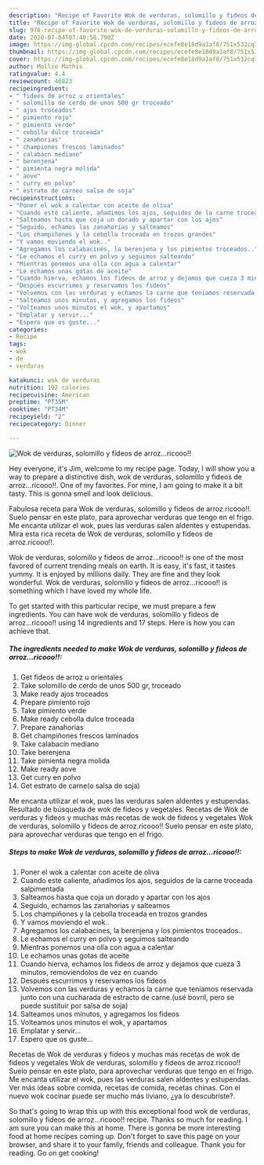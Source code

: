 ```yaml
---
description: "Recipe of Favorite Wok de verduras, solomillo y fideos de arroz...ricooo!!"
title: "Recipe of Favorite Wok de verduras, solomillo y fideos de arroz...ricooo!!"
slug: 978-recipe-of-favorite-wok-de-verduras-solomillo-y-fideos-de-arrozricooo
date: 2020-07-04T07:40:58.790Z
image: https://img-global.cpcdn.com/recipes/ecefe8e18d9a1af8/751x532cq70/wok-de-verduras-solomillo-y-fideos-de-arrozricooo-foto-principal.jpg
thumbnail: https://img-global.cpcdn.com/recipes/ecefe8e18d9a1af8/751x532cq70/wok-de-verduras-solomillo-y-fideos-de-arrozricooo-foto-principal.jpg
cover: https://img-global.cpcdn.com/recipes/ecefe8e18d9a1af8/751x532cq70/wok-de-verduras-solomillo-y-fideos-de-arrozricooo-foto-principal.jpg
author: Mollie Mathis
ratingvalue: 4.4
reviewcount: 46823
recipeingredient:
- " fideos de arroz u orientales"
- " solomillo de cerdo de unos 500 gr troceado"
- " ajos troceados"
- " pimiento rojo"
- " pimiento verde"
- " cebolla dulce troceada"
- " zanahorias"
- " championes frescos laminados"
- " calabacn mediano"
- " berenjena"
- " pimienta negra molida"
- " aove"
- " curry en polvo"
- " estrato de carneo salsa de soja"
recipeinstructions:
- "Poner el wok a calentar con aceite de oliva"
- "Cuando esté caliente, añadimos los ajos, seguidos de la carne troceada salpimentada"
- "Salteamos hasta que coja un dorado y apartar con los ajos"
- "Seguido, echamos las zanahorias y salteamos"
- "Los champiñones y la cebolla troceada en trozos grandes"
- "Y vamos moviendo el wok.."
- "Agregamos los calabacines, la berenjena y los pimientos troceados.."
- "Le echamos el curry en polvo y seguimos salteando"
- "Mientras ponemos una olla con agua a calentar"
- "Le echamos unas gotas de aceite"
- "Cuando hierva, echamos los fideos de arroz y dejamos que cueza 3 minutos, removiendolos de vez en cuando"
- "Después escurrimos y reservamos los fideos"
- "Volvemos con las verduras y echamos la carne que teníamos reservada junto con una cucharada de estracto de carne.(usé bovril, pero se puede sustituir por salsa de soja)"
- "Salteamos unos minutos, y agregamos los fideos"
- "Volteamos unos minutos el wok, y apartamos"
- "Emplatar y servir..."
- "Espero que os guste..."
categories:
- Recipe
tags:
- wok
- de
- verduras

katakunci: wok de verduras 
nutrition: 102 calories
recipecuisine: American
preptime: "PT35M"
cooktime: "PT34M"
recipeyield: "2"
recipecategory: Dinner

---
```



![Wok de verduras, solomillo y fideos de arroz...ricooo!!](https://img-global.cpcdn.com/recipes/ecefe8e18d9a1af8/751x532cq70/wok-de-verduras-solomillo-y-fideos-de-arrozricooo-foto-principal.jpg)

Hey everyone, it's Jim, welcome to my recipe page. Today, I will show you a way to prepare a distinctive dish, wok de verduras, solomillo y fideos de arroz...ricooo!!. One of my favorites. For mine, I am going to make it a bit tasty. This is gonna smell and look delicious.

Fabulosa receta para Wok de verduras, solomillo y fideos de arroz.ricooo!!. Suelo pensar en este plato, para aprovechar verduras que tengo en el frigo. Me encanta utilizar el wok, pues las verduras salen aldentes y estupendas. Mira esta rica receta de Wok de verduras, solomillo y fideos de arroz.ricooo!!.

Wok de verduras, solomillo y fideos de arroz...ricooo!! is one of the most favored of current trending meals on earth. It is easy, it's fast, it tastes yummy. It is enjoyed by millions daily. They are fine and they look wonderful. Wok de verduras, solomillo y fideos de arroz...ricooo!! is something which I have loved my whole life.


To get started with this particular recipe, we must prepare a few ingredients. You can have wok de verduras, solomillo y fideos de arroz...ricooo!! using 14 ingredients and 17 steps. Here is how you can achieve that.

<!--inarticleads1-->

##### The ingredients needed to make Wok de verduras, solomillo y fideos de arroz...ricooo!!:

1. Get  fideos de arroz u orientales
1. Take  solomillo de cerdo de unos 500 gr, troceado
1. Make ready  ajos troceados
1. Prepare  pimiento rojo
1. Take  pimiento verde
1. Make ready  cebolla dulce troceada
1. Prepare  zanahorias
1. Get  champiñones frescos laminados
1. Take  calabacín mediano
1. Take  berenjena
1. Take  pimienta negra molida
1. Make ready  aove
1. Get  curry en polvo
1. Get  estrato de carne(o salsa de soja)


Me encanta utilizar el wok, pues las verduras salen aldentes y estupendas. Resultado de búsqueda de wok de fideos y vegetales. Recetas de Wok de verduras y fideos y muchas más recetas de wok de fideos y vegetales Wok de verduras, solomillo y fideos de arroz.ricooo!! Suelo pensar en este plato, para aprovechar verduras que tengo en el frigo. 

<!--inarticleads2-->

##### Steps to make Wok de verduras, solomillo y fideos de arroz...ricooo!!:

1. Poner el wok a calentar con aceite de oliva
1. Cuando esté caliente, añadimos los ajos, seguidos de la carne troceada salpimentada
1. Salteamos hasta que coja un dorado y apartar con los ajos
1. Seguido, echamos las zanahorias y salteamos
1. Los champiñones y la cebolla troceada en trozos grandes
1. Y vamos moviendo el wok..
1. Agregamos los calabacines, la berenjena y los pimientos troceados..
1. Le echamos el curry en polvo y seguimos salteando
1. Mientras ponemos una olla con agua a calentar
1. Le echamos unas gotas de aceite
1. Cuando hierva, echamos los fideos de arroz y dejamos que cueza 3 minutos, removiendolos de vez en cuando
1. Después escurrimos y reservamos los fideos
1. Volvemos con las verduras y echamos la carne que teníamos reservada junto con una cucharada de estracto de carne.(usé bovril, pero se puede sustituir por salsa de soja)
1. Salteamos unos minutos, y agregamos los fideos
1. Volteamos unos minutos el wok, y apartamos
1. Emplatar y servir...
1. Espero que os guste...


Recetas de Wok de verduras y fideos y muchas más recetas de wok de fideos y vegetales Wok de verduras, solomillo y fideos de arroz.ricooo!! Suelo pensar en este plato, para aprovechar verduras que tengo en el frigo. Me encanta utilizar el wok, pues las verduras salen aldentes y estupendas. Ver más ideas sobre comida, recetas de comida, recetas chinas. Con el nuevo wok cocinar puede ser mucho más liviano, ¿ya lo descubriste?. 

So that's going to wrap this up with this exceptional food wok de verduras, solomillo y fideos de arroz...ricooo!! recipe. Thanks so much for reading. I am sure you can make this at home. There is gonna be more interesting food at home recipes coming up. Don't forget to save this page on your browser, and share it to your family, friends and colleague. Thank you for reading. Go on get cooking!
